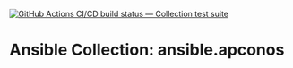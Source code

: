 [![GitHub Actions CI/CD build status — Collection test suite](https://github.com/ansible-collection-migration/ansible.apconos/workflows/Collection%20test%20suite/badge.svg?branch=master)](https://github.com/ansible-collection-migration/ansible.apconos/actions?query=workflow%3A%22Collection%20test%20suite%22)

Ansible Collection: ansible.apconos
=================================================